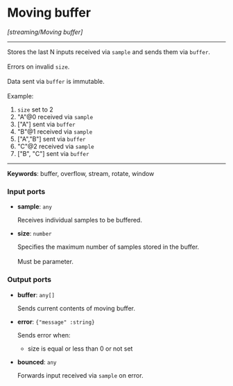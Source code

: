 # Moving buffer

_[streaming/Moving buffer]_

---

Stores the last N inputs received via `sample` and sends them via `buffer`.<br>
<br>
Errors on invalid `size`.<br>
<br>
Data sent via `buffer` is immutable.<br>
<br>
Example:<br>
1. `size` set to 2<br>
2. "A"@0 received via `sample`<br>
3. ["A"] sent via `buffer`<br>
4. "B"@1 received via `sample`<br>
5. ["A","B"] sent via `buffer`<br>
6. "C"@2 received via `sample`<br>
7. ["B", "C"] sent via `buffer`<br>

---

__Keywords__: buffer, overflow, stream, rotate, window

### Input ports

* __sample__: ` any `

    Receives individual samples to be buffered.<br>


* __size__: ` number `

    Specifies the maximum number of samples stored in the buffer.<br>
    <br>
    Must be parameter.<br>

### Output ports

* __buffer__: ` any[] `

    Sends current contents of moving buffer.<br>


* __error__: ` {"message" :string} `

    Sends error when:<br>
    * size is equal or less than 0 or not set<br>


* __bounced__: ` any `

    Forwards input received via `sample` on error.<br>

